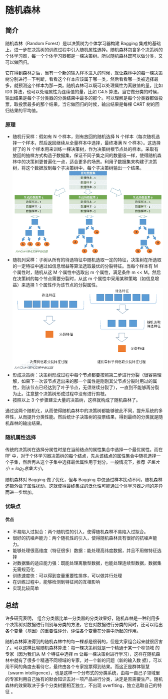 # 随机森林

## 简介

随机森林（Random Forest）是以决策树为个体学习器构建 Bagging 集成的基础上，进一步在决策树的训练过程中引入随机属性选择。随机森林包含多个决策树的个体学习器，每一个个体学习器都是一棵决策树。所以随机森林既可以做分类，又可以做回归。

它在得到森林之后，当有一个新的输入样本进入的时候，就让森林中的每一棵决策树分别进行一下判断，看看这个样本应该属于哪一类，然后看看哪一类被选择最多，就预测这个样本为那一类。随机森林可以既可以处理属性为离散值的量，比如 ID3 算法，也可以处理属性为连续值的量，比如 C4.5 算法。当它做分类的时候，输出结果是每个子分类器的分类结果中最多的那个。可以理解是每个分类器都做投票，取投票最多的那个结果。当它做回归的时候，输出结果是每棵 CART 树的回归结果的平均值。

### 原理

- 随机行采样：假如有 N 个样本，则有放回的随机选择 N 个样本（每次随机选择一个样本，然后返回继续从全量样本中选择，最终凑满 N 个样本）。这选择好了的 N 个样本用来训练一棵决策树，作为决策树根节点处的样本。采取有放回的抽样方式构造子数据集，保证不同子集之间的数量级一样，使得随机森林中的决策树更普遍化一点，适合更多的场景。利用子数据集来构建子决策树，将这个数据放到每个子决策树中，每个子决策树输出一个结果。![image-20210212165232126](figures/image-20210212165232126.png)
- 随机列采样：子树从所有的待选特征中随机选取一定的特征，决策树在所选取的一定特征中通过如信息增益等算法选取最优的分裂特征。当每个样本有 M 个属性时，随机从这 M 个属性中选取出 m 个属性，满足条件 m << M。然后在决策树的每个节点需要分裂时，从这 m 个属性中采用某种策略（如信息增益）来选择 1 个属性作为该节点的分裂属性。![image-20210212165320754](figures/image-20210212165320754.png)
- 形成决策树：决策树形成过程中每个节点都要按照第二步进行分裂（很容易理解，如果下一次该节点选出来的那一个属性是刚刚其父节点分裂时用过的属性，则该节点已经达到了叶子节点，无须继续分裂了），一直到不能够再分裂为止。注意整个决策树形成过程中没有进行剪枝。
- 按照以上 3 个步骤建立大量的决策树，这样就构成了随机森林了。

通过这两个随机化，从而使得随机森林中的决策树都能够彼此不同，提升系统的多样性，从而提升分类性能。然后统计子决策树的投票结果，得到最终的分类就是随机森林的输出结果。

### 随机属性选择

传统的决策树在选择分属性时是在当前结点的属性集合中选择一个最优属性。而在 RF 中，对于个体学习器决策树的每个结点，先从该结点的属性集合中随机选择一个子集，然后再从这个子集中选择最优属性用于划分。一般情况下，推荐 $子集大小=log_2总集大小$。

随机森林对 Bagging 做了优化，但与 Bagging 中仅通过样本扰动不同，随机森林还额外做了属性扰动，这就使得最终集成的泛化性可能通过个体学习器之间的差异而进一步增加。

### 优缺点

#### 优点

- 不易陷入过拟合：两个随机性的引入，使得随机森林不易陷入过拟合。
- 很好的抗噪声能力：两个随机性的引入，使得随机森林具有很好的抗噪声能力。
- 能够处理很高维度（特征很多）数据：能处理高纬度数据，并且不用做特征选择
- 对数据集的适应能力强：既能处理离散型数据，也能处理连续型数据，数据集无需规范化
- 训练速度快：可以得到变量重要性排序，可以做并行处理
- 在训练过程中，能够检测到特征间的互相影响
- 实现比较简单

## 总结

许多研究表明， 组合分类器比单一分类器的分类效果好，随机森林是一种利用多个决策树对数据进行判别与分类的方法，它在对数据进行分类的同时，还可以给出各个变量（基因）的重要性评分，评估各个变量在分类中所起的作用。

随机森林算法得到的随机森林中的每一棵都是很弱的，但是大家组合起来就很厉害了。可以这样比喻随机森林算法：每一棵决策树就是一个精通于某一个窄领域 的专家（因为我们从 M 个特征中选择 m 让每一棵决策树进行学习），这样在随机森林中就有了很多个精通不同领域的专家，对一个新的问题（新的输入数 据），可以用不同的角度去看待它，最终由各个专家投票得到结果。而这正是群体智慧（swarm  intelligence），也是这样一个分布式的分类系统，由每一自己子领域里的专家利用自己独有的默会知识去对一项产品进行分类，决定是否需要生产。随机森林的效果取决于多个分类树要相互独立，不出现 overfiting，独立选取自己的特征 。



